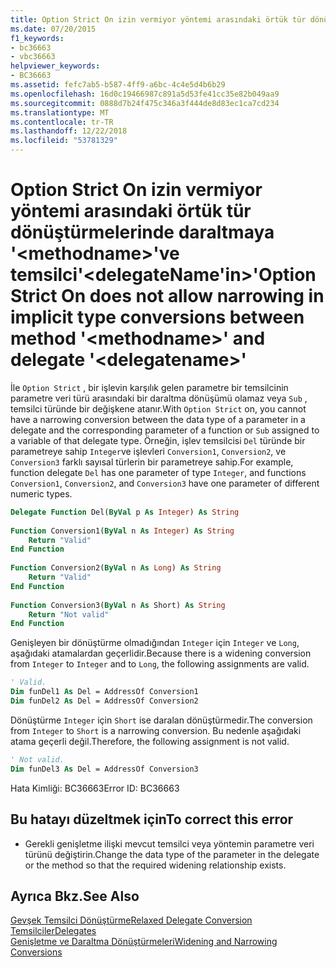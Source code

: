 ```yaml
---
title: Option Strict On izin vermiyor yöntemi arasındaki örtük tür dönüştürmelerinde daraltmaya '&lt;methodname&gt;'ve temsilci'&lt;delegateName'in&gt;'
ms.date: 07/20/2015
f1_keywords:
- bc36663
- vbc36663
helpviewer_keywords:
- BC36663
ms.assetid: fefc7ab5-b587-4ff9-a6bc-4c4e5d4b6b29
ms.openlocfilehash: 16d0c19466987c891a5d53fe41cc35e82b049aa9
ms.sourcegitcommit: 0888d7b24f475c346a3f444de8d83ec1ca7cd234
ms.translationtype: MT
ms.contentlocale: tr-TR
ms.lasthandoff: 12/22/2018
ms.locfileid: "53781329"
---
```

# <a name="option-strict-on-does-not-allow-narrowing-in-implicit-type-conversions-between-method-ltmethodnamegt-and-delegate-ltdelegatenamegt"></a><span data-ttu-id="41ace-102">Option Strict On izin vermiyor yöntemi arasındaki örtük tür dönüştürmelerinde daraltmaya '&lt;methodname&gt;'ve temsilci'&lt;delegateName'in&gt;'</span><span class="sxs-lookup"><span data-stu-id="41ace-102">Option Strict On does not allow narrowing in implicit type conversions between method '&lt;methodname&gt;' and delegate '&lt;delegatename&gt;'</span></span>
<span data-ttu-id="41ace-103">İle `Option Strict` , bir işlevin karşılık gelen parametre bir temsilcinin parametre veri türü arasındaki bir daraltma dönüşümü olamaz veya `Sub` , temsilci türünde bir değişkene atanır.</span><span class="sxs-lookup"><span data-stu-id="41ace-103">With `Option Strict` on, you cannot have a narrowing conversion between the data type of a parameter in a delegate and the corresponding parameter of a function or `Sub` assigned to a variable of that delegate type.</span></span> <span data-ttu-id="41ace-104">Örneğin, işlev temsilcisi `Del` türünde bir parametreye sahip `Integer`ve işlevleri `Conversion1`, `Conversion2`, ve `Conversion3` farklı sayısal türlerin bir parametreye sahip.</span><span class="sxs-lookup"><span data-stu-id="41ace-104">For example, function delegate `Del` has one parameter of type `Integer`, and functions `Conversion1`, `Conversion2`, and `Conversion3` have one parameter of different numeric types.</span></span>  
  
```vb  
Delegate Function Del(ByVal p As Integer) As String  
  
Function Conversion1(ByVal n As Integer) As String  
    Return "Valid"  
End Function  
  
Function Conversion2(ByVal n As Long) As String  
    Return "Valid"  
End Function  
  
Function Conversion3(ByVal n As Short) As String  
    Return "Not valid"  
End Function  
```  
  
 <span data-ttu-id="41ace-105">Genişleyen bir dönüştürme olmadığından `Integer` için `Integer` ve `Long`, aşağıdaki atamalardan geçerlidir.</span><span class="sxs-lookup"><span data-stu-id="41ace-105">Because there is a widening conversion from `Integer` to `Integer` and to `Long`, the following assignments are valid.</span></span>  
  
```vb  
' Valid.  
Dim funDel1 As Del = AddressOf Conversion1  
Dim funDel2 As Del = AddressOf Conversion2  
```  
  
 <span data-ttu-id="41ace-106">Dönüştürme `Integer` için `Short` ise daralan dönüştürmedir.</span><span class="sxs-lookup"><span data-stu-id="41ace-106">The conversion from `Integer` to `Short` is a narrowing conversion.</span></span> <span data-ttu-id="41ace-107">Bu nedenle aşağıdaki atama geçerli değil.</span><span class="sxs-lookup"><span data-stu-id="41ace-107">Therefore, the following assignment is not valid.</span></span>  
  
```vb  
' Not valid.  
Dim funDel3 As Del = AddressOf Conversion3  
```  
  
 <span data-ttu-id="41ace-108">Hata Kimliği: BC36663</span><span class="sxs-lookup"><span data-stu-id="41ace-108">Error ID: BC36663</span></span>  
  
## <a name="to-correct-this-error"></a><span data-ttu-id="41ace-109">Bu hatayı düzeltmek için</span><span class="sxs-lookup"><span data-stu-id="41ace-109">To correct this error</span></span>  
  
-   <span data-ttu-id="41ace-110">Gerekli genişletme ilişki mevcut temsilci veya yöntemin parametre veri türünü değiştirin.</span><span class="sxs-lookup"><span data-stu-id="41ace-110">Change the data type of the parameter in the delegate or the method so that the required widening relationship exists.</span></span>  
  
## <a name="see-also"></a><span data-ttu-id="41ace-111">Ayrıca Bkz.</span><span class="sxs-lookup"><span data-stu-id="41ace-111">See Also</span></span>  
 [<span data-ttu-id="41ace-112">Gevşek Temsilci Dönüştürme</span><span class="sxs-lookup"><span data-stu-id="41ace-112">Relaxed Delegate Conversion</span></span>](../../visual-basic/programming-guide/language-features/delegates/relaxed-delegate-conversion.md)  
 [<span data-ttu-id="41ace-113">Temsilciler</span><span class="sxs-lookup"><span data-stu-id="41ace-113">Delegates</span></span>](../../visual-basic/programming-guide/language-features/delegates/index.md)  
 [<span data-ttu-id="41ace-114">Genişletme ve Daraltma Dönüştürmeleri</span><span class="sxs-lookup"><span data-stu-id="41ace-114">Widening and Narrowing Conversions</span></span>](../../visual-basic/programming-guide/language-features/data-types/widening-and-narrowing-conversions.md)  
 
